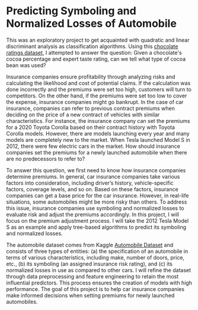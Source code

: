 # Predicting Symboling and Normalized Losses of Automobile
This was an exploratory project to get acquainted with quadratic and linear discriminant analysis as classification algorithms. 
Using this [chocolate ratings dataset](https://www.kaggle.com/datasets/rtatman/chocolate-bar-ratings), I attempted to answer the question:  Given a chocolate's cocoa percentage and expert taste rating, can we tell what type of cocoa bean was used?

Insurance companies ensure profitability through analyzing risks and calculating the likelihood and cost of potential claims. If the calculation was done incorrectly and the premiums were set too high, customers will turn to competitors. On the other hand, if the premiums were set too low to cover the expense, insurance companies might go bankrupt. In the case of car insurance, companies can refer to previous contract premiums when deciding on the price of a new contract of vehicles with similar characteristics. For instance, the insurance company can set the premiums for a 2020 Toyota Corolla based on their contract history with Toyota Corolla models. However, there are models launching every year and many models are completely new to the market. When Tesla launched Model S in 2012, there were few electric cars in the market. How should insurance companies set the premiums for a newly launched automobile when there are no predecessors to refer to?

To answer this question, we first need to know how insurance companies determine premiums. In general, car insurance companies take various factors into consideration, including driver’s history, vehicle-specific factors, coverage levels, and so on. Based on these factors, insurance companies can get a base price for the car insurance. However, in real-life situations, some automobiles might be more risky than others. To address this issue, insurance companies use symboling and normalized losses to evaluate risk and adjust the premiums accordingly. In this project, I will focus on the premium adjustment process. I will take the 2012 Tesla Model S as an example and apply tree-based algorithms to predict its symboling and normalized losses.

The automobile dataset comes from Kaggle [Automobile Dataset](https://www.kaggle.com/datasets/toramky/automobile-dataset/data) and consists of three types of entities: (a) the specification of an automobile in terms of various characteristics, including make, number of doors, price, etc., (b) its symboling (an assigned insurance risk rating), and (c) its normalized losses in use as compared to other cars. I will refine the dataset through data preprocessing and feature engineering to retain the most influential predictors. This process ensures the creation of models with high performance. The goal of this project is to help car insurance companies make informed decisions when setting premiums for newly launched automobiles.
